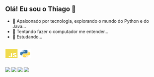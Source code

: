 ## Olá! Eu sou o Thiago 👋

- 🎯 Apaixonado por tecnologia, explorando o mundo do Python e do Java...
- 🧠 Tentando fazer o computador me entender...
- 🌱 Estudando...

<div style="display: inline_block"><br>
  <img align="center" alt="CodandoComSono-Js" height="30" width="40" src="https://raw.githubusercontent.com/devicons/devicon/master/icons/javascript/javascript-plain.svg">
  <img align="center" alt="CodandoComSono-Python" height="30" width="40" src="https://raw.githubusercontent.com/devicons/devicon/master/icons/python/python-original.svg">

  ##

<div> 
  
  <a href="https://www.youtube.com/@CodandocomSono" target="_blank"><img src="https://img.shields.io/badge/YouTube-FF0000?style=for-the-badge&logo=youtube&logoColor=white" target="_blank"></a>
  <a href="https://www.instagram.com/thi_junior_/" target="_blank"><img src="https://img.shields.io/badge/-Instagram-%23E4405F?style=for-the-badge&logo=instagram&logoColor=white" target="_blank"></a>
  <a href = "mailto:thaquino.dev@gmail.com"><img src="https://img.shields.io/badge/-Gmail-%23333?style=for-the-badge&logo=gmail&logoColor=white" target="_blank"></a>
  <a href="https://www.linkedin.com/in/thiago-aquino-gomes-junior" target="_blank"><img src="https://img.shields.io/badge/LinkedIn-0077B5?style=for-the-badge&logo=linkedin&logoColor=white" /></a>
  
</div>
